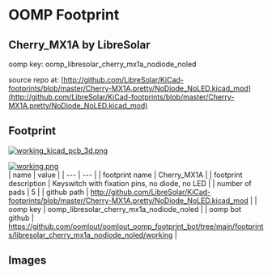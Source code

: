 # OOMP Footprint  
## Cherry_MX1A  by LibreSolar  
  
oomp key: oomp_libresolar_cherry_mx1a_nodiode_noled  
  
source repo at: [http://github.com/LibreSolar/KiCad-footprints/blob/master/Cherry-MX1A.pretty/NoDiode_NoLED.kicad_mod](http://github.com/LibreSolar/KiCad-footprints/blob/master/Cherry-MX1A.pretty/NoDiode_NoLED.kicad_mod)  
## Footprint  
  
[![working_kicad_pcb_3d.png](working_kicad_pcb_3d_600.png)](working_kicad_pcb_3d.png)  
  
[![working.png](working_600.png)](working.png)  
| name | value | 
| --- | --- | 
| footprint name | Cherry_MX1A | 
| footprint description | Keyswitch with fixation pins, no diode, no LED | 
| number of pads | 5 | 
| github path | http://github.com/LibreSolar/KiCad-footprints/blob/master/Cherry-MX1A.pretty/NoDiode_NoLED.kicad_mod | 
| oomp key | oomp_libresolar_cherry_mx1a_nodiode_noled | 
| oomp bot github | https://github.com/oomlout/oomlout_oomp_footprint_bot/tree/main/footprints/libresolar_cherry_mx1a_nodiode_noled/working | 
## Images  
